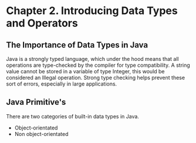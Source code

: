 # Chapter 2. Introducing Data Types and Operators

## The Importance of Data Types in Java
Java is a strongly typed language, which under the hood means that all operations are type-checked by the
compiler for type compatibility. A string value cannot be stored in a variable of type Integer, this would be
considered an Illegal operation. Strong type checking helps prevent these sort of errors, especially in large
applications. 

## Java Primitive's
There are two categories of built-in data types in Java. 
* Object-orientated
* Non object-orientated

